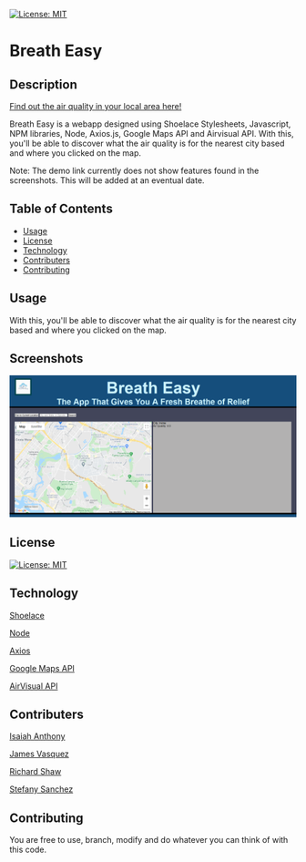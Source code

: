 [![License: MIT](https://img.shields.io/badge/License-MIT-yellow.svg)](https://opensource.org/licenses/MIT)
# Breath Easy
## Description
[Find out the air quality in your local area here!](https://richardmshaw.github.io/Breath-Easy/)

Breath Easy is a webapp designed using Shoelace Stylesheets, Javascript, NPM libraries, Node, Axios.js, Google Maps API and Airvisual API.
With this, you'll be able to discover what the air quality is for the nearest city based and where you clicked on the map.

Note: The demo link currently does not show features found in the screenshots. This will be added at an eventual date.

## Table of Contents
* [Usage](#usage)
* [License](#license)
* [Technology](#technology)
* [Contributers](#contributers)
* [Contributing](#contributing)

## Usage
With this, you'll be able to discover what the air quality is for the nearest city based and where you clicked on the map.

## Screenshots
![image](assets/screenshot.png)

## License
[![License: MIT](https://img.shields.io/badge/License-MIT-yellow.svg)](https://opensource.org/licenses/MIT)
## Technology
[Shoelace](https://shoelace.style/)

[Node](https://nodejs.org)

[Axios](https://www.npmjs.com/package/axios)

[Google Maps API](https://developers.google.com/maps/documentation/javascript/overview)

[AirVisual API](https://www.iqair.com/us/)
## Contributers
[Isaiah Anthony](https://github.com/isaiahant)

[James Vasquez](https://github.com/JVSakura)

[Richard Shaw](https://github.com/RichardMShaw)

[Stefany Sanchez](https://github.com/stefanysanz)
## Contributing
You are free to use, branch, modify and do whatever you can think of with this code.

